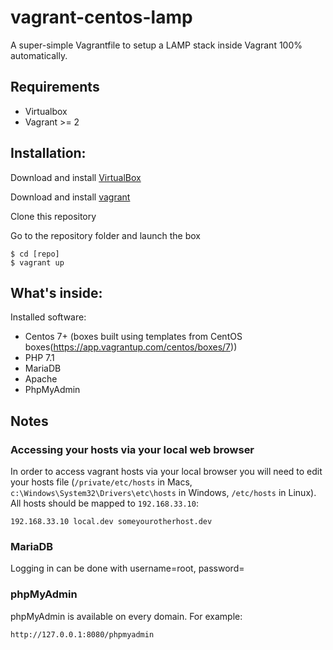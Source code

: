 # vagrant-centos-lamp

A super-simple Vagrantfile to setup a LAMP stack inside Vagrant 100% automatically.

Requirements
-----------

* Virtualbox
* Vagrant >= 2

Installation:
-------------

Download and install [VirtualBox](http://www.virtualbox.org/)

Download and install [vagrant](http://vagrantup.com/)

Clone this repository

Go to the repository folder and launch the box

    $ cd [repo]
    $ vagrant up


What's inside:
--------------

Installed software:

* Centos 7+ (boxes built using templates from CentOS boxes(https://app.vagrantup.com/centos/boxes/7))
* PHP 7.1
* MariaDB
* Apache
* PhpMyAdmin

Notes
-----


### Accessing your hosts via your local web browser

In order to access vagrant hosts via your local browser you will need to edit your hosts file (`/private/etc/hosts` in Macs, `c:\Windows\System32\Drivers\etc\hosts` in Windows, `/etc/hosts` in Linux).
All hosts should be mapped to `192.168.33.10`:

    192.168.33.10 local.dev someyourotherhost.dev

### MariaDB

Logging in can be done with username=root, password=

### phpMyAdmin

phpMyAdmin is available on every domain. For example:

    http://127.0.0.1:8080/phpmyadmin
